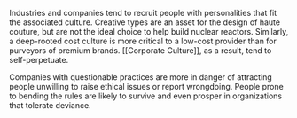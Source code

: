 Industries and companies tend to recruit people with personalities that fit the associated culture. Creative types are an asset for the design of haute couture, but are not the ideal choice to help build nuclear reactors. Similarly, a deep-rooted cost culture is more critical to a low-cost provider than for purveyors of premium brands. [[Corporate Culture]], as a result, tend to self-perpetuate.

Companies with questionable practices are more in danger of attracting people unwilling to raise ethical issues or report wrongdoing. People prone to bending the rules are likely to survive and even prosper in organizations that tolerate deviance. 